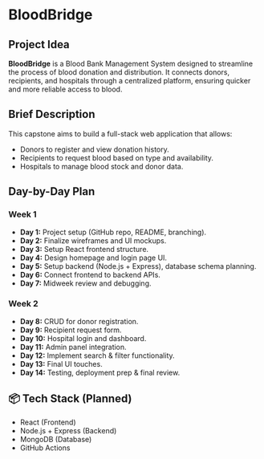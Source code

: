 # BloodBridge

## Project Idea
**BloodBridge** is a Blood Bank Management System designed to streamline the process of blood donation and distribution. It connects donors, recipients, and hospitals through a centralized platform, ensuring quicker and more reliable access to blood.

## Brief Description
This capstone aims to build a full-stack web application that allows:
- Donors to register and view donation history.
- Recipients to request blood based on type and availability.
- Hospitals to manage blood stock and donor data.

## Day-by-Day Plan

### Week 1
- **Day 1:** Project setup (GitHub repo, README, branching).
- **Day 2:** Finalize wireframes and UI mockups.
- **Day 3:** Setup React frontend structure.
- **Day 4:** Design homepage and login page UI.
- **Day 5:** Setup backend (Node.js + Express), database schema planning.
- **Day 6:** Connect frontend to backend APIs.
- **Day 7:** Midweek review and debugging.

### Week 2
- **Day 8:** CRUD for donor registration.
- **Day 9:** Recipient request form.
- **Day 10:** Hospital login and dashboard.
- **Day 11:** Admin panel integration.
- **Day 12:** Implement search & filter functionality.
- **Day 13:** Final UI touches.
- **Day 14:** Testing, deployment prep & final review.

## 📦 Tech Stack (Planned)
- React (Frontend)
- Node.js + Express (Backend)
- MongoDB (Database)
- GitHub Actions
